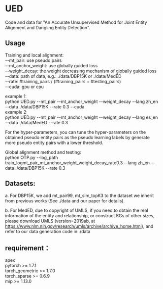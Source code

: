 # UED

Code and data for "An Accurate Unsupervised Method for Joint Entity Alignment and Dangling Entity Detection".


## Usage
Training and local alignment:  
--mt_pair: use pseudo pairs  
--mt_anchor_weight: use globally guided loss  
--weight_decay: the weight decreasing mechanism of globally guided loss  
--data: path of data, e.g.: ./data/DBP15K or ./data/MedED  
--rate: #training_pairs / (#training_pairs + #testing_pairs)  
--cuda: gpu or cpu  
  
example 1:  
python UED.py --mt_pair --mt_anchor_weight --weight_decay --lang zh_en --data ./data/DBP15K --rate 0.3 --cuda  
example 2:  
python UED.py --mt_pair --mt_anchor_weight --weight_decay --lang es_en --data ./data/MedED --rate 0.3  
  
For the hyper-parameters, you can tune the hyper-parameters on the obtained pseudo entity pairs as the pseudo learning labels by generate more pseudo entity pairs with a lower threshold.   

  
Global alignment method and testing:  
python OTP.py --log_path train_logmt_pair_mt_anchor_weight_weight_decay_rate0.3 --lang zh_en --data ./data/DBP15K --rate 0.3  

  
## Datasets:
a. For DBP15K, we add mt_pair99, mt_sim_topK3 to the dataset we inherit from previous works (See ./data and our paper for details).   

b. For MedED, due to copyright of UMLS, if you need to obtain the real information of the entity and relationship, or construct KGs of other sizes, please download UMLS (version=2019ab, at https://www.nlm.nih.gov/research/umls/archive/archive_home.html), and refer to our data generation code in ./data  





## requirement：
apex  
pytorch >= 1.7.1  
torch_geometric >= 1.7.0  
torch_sparse >= 0.6.9  
mip >= 1.13.0  